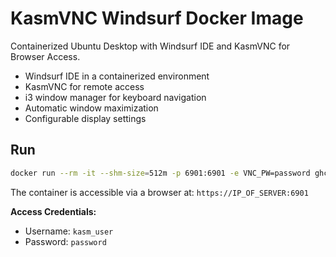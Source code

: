 # KasmVNC Windsurf Docker Image

Containerized Ubuntu Desktop with Windsurf IDE and KasmVNC for Browser Access.

- Windsurf IDE in a containerized environment
- KasmVNC for remote access
- i3 window manager for keyboard navigation
- Automatic window maximization
- Configurable display settings

## Run

```bash
docker run --rm -it --shm-size=512m -p 6901:6901 -e VNC_PW=password ghcr.io/drengskapur/kasmweb-windsurf:develop
```

The container is accessible via a browser at: `https://IP_OF_SERVER:6901`

**Access Credentials:**
- Username: `kasm_user`
- Password: `password`
